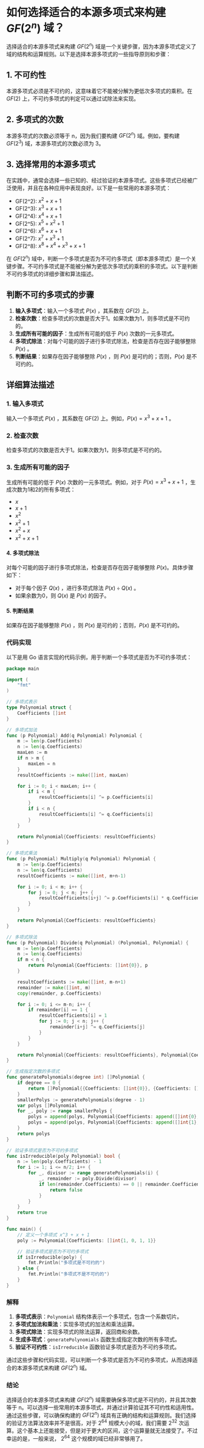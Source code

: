 # 如何选择适合的本源多项式来构建 $GF(2^n)$ 域？

选择适合的本源多项式来构建 $GF(2^n)$ 域是一个关键步骤，因为本源多项式定义了域的结构和运算规则。以下是选择本源多项式的一些指导原则和步骤：

## 1. 不可约性

本源多项式必须是不可约的，这意味着它不能被分解为更低次多项式的乘积。在 $GF(2)$ 上，不可约多项式的判定可以通过试除法来实现。

## 2. 多项式的次数

本源多项式的次数必须等于 n，因为我们要构建 $GF(2^n)$ 域。例如，要构建 $GF(2^3)$ 域，本源多项式的次数必须为 3。

## 3. 选择常用的本源多项式

在实践中，通常会选择一些已知的、经过验证的本源多项式。这些多项式已经被广泛使用，并且在各种应用中表现良好。以下是一些常用的本源多项式：

- GF(2^2): $x^2 + x + 1$
- GF(2^3): $x^3 + x + 1$
- GF(2^4): $x^4 + x + 1$
- GF(2^5): $x^5 + x^2 + 1$
- GF(2^6): $x^6 + x + 1$
- GF(2^7): $x^7 + x^3 + 1$
- GF(2^8): $x^8 + x^4 + x^3 + x + 1$

在 $GF(2^n)$ 域中，判断一个多项式是否为不可约多项式（即本源多项式）是一个关键步骤。不可约多项式是不能被分解为更低次多项式的乘积的多项式。以下是判断不可约多项式的详细步骤和算法描述。

## 判断不可约多项式的步骤

1. **输入多项式**：输入一个多项式 $P(x)$ ，其系数在 $GF(2)$ 上。
2. **检查次数**：检查多项式的次数是否大于1。如果次数为1，则多项式是不可约的。
3. **生成所有可能的因子**：生成所有可能的低于 $P(x)$ 次数的一元多项式。
4. **多项式除法**：对每个可能的因子进行多项式除法，检查是否存在因子能够整除 $P(x)$ 。
5. **判断结果**：如果存在因子能够整除 $P(x)$ ，则 $P(x)$ 是可约的；否则，$P(x)$ 是不可约的。

## 详细算法描述

### 1. 输入多项式

输入一个多项式 $P(x)$ ，其系数在 GF(2) 上。例如，$P(x) = x^3 + x + 1$ 。

### 2. 检查次数

检查多项式的次数是否大于1。如果次数为1，则多项式是不可约的。

### 3. 生成所有可能的因子

生成所有可能的低于 $P(x)$ 次数的一元多项式。例如，对于 $P(x) = x^3 + x + 1$ ，生成次数为1和2的所有多项式：
- $x$
- $x + 1$
- $x^2$
- $x^2 + 1$
- $x^2 + x$
- $x^2 + x + 1$

#### 4. 多项式除法
对每个可能的因子进行多项式除法，检查是否存在因子能够整除 $P(x)$。具体步骤如下：
- 对于每个因子 $Q(x)$ ，进行多项式除法 $P(x) \div Q(x)$ 。
- 如果余数为0，则 $Q(x)$ 是 $P(x)$ 的因子。

#### 5. 判断结果
如果存在因子能够整除 $P(x)$ ，则 $P(x)$ 是可约的；否则，$P(x)$ 是不可约的。

### 代码实现
以下是用 Go 语言实现的代码示例，用于判断一个多项式是否为不可约多项式：

```go
package main

import (
    "fmt"
)

// 多项式表示
type Polynomial struct {
    Coefficients []int
}

// 多项式加法
func (p Polynomial) Add(q Polynomial) Polynomial {
    m := len(p.Coefficients)
    n := len(q.Coefficients)
    maxLen := m
    if n > m {
        maxLen = n
    }
    resultCoefficients := make([]int, maxLen)

    for i := 0; i < maxLen; i++ {
        if i < m {
            resultCoefficients[i] ^= p.Coefficients[i]
        }
        if i < n {
            resultCoefficients[i] ^= q.Coefficients[i]
        }
    }

    return Polynomial{Coefficients: resultCoefficients}
}

// 多项式乘法
func (p Polynomial) Multiply(q Polynomial) Polynomial {
    m := len(p.Coefficients)
    n := len(q.Coefficients)
    resultCoefficients := make([]int, m+n-1)

    for i := 0; i < m; i++ {
        for j := 0; j < n; j++ {
            resultCoefficients[i+j] ^= p.Coefficients[i] * q.Coefficients[j]
        }
    }

    return Polynomial{Coefficients: resultCoefficients}
}

// 多项式除法
func (p Polynomial) Divide(q Polynomial) (Polynomial, Polynomial) {
    m := len(p.Coefficients)
    n := len(q.Coefficients)
    if m < n {
        return Polynomial{Coefficients: []int{0}}, p
    }

    resultCoefficients := make([]int, m-n+1)
    remainder := make([]int, m)
    copy(remainder, p.Coefficients)

    for i := 0; i <= m-n; i++ {
        if remainder[i] == 1 {
            resultCoefficients[i] = 1
            for j := 0; j < n; j++ {
                remainder[i+j] ^= q.Coefficients[j]
            }
        }
    }

    return Polynomial{Coefficients: resultCoefficients}, Polynomial{Coefficients: remainder}
}

// 生成指定次数的多项式
func generatePolynomials(degree int) []Polynomial {
    if degree == 0 {
        return []Polynomial{{Coefficients: []int{0}}, {Coefficients: []int{1}}}
    }
    smallerPolys := generatePolynomials(degree - 1)
    var polys []Polynomial
    for _, poly := range smallerPolys {
        polys = append(polys, Polynomial{Coefficients: append([]int{0}, poly.Coefficients...)})
        polys = append(polys, Polynomial{Coefficients: append([]int{1}, poly.Coefficients...)})
    }
    return polys
}

// 验证多项式是否为不可约多项式
func isIrreducible(poly Polynomial) bool {
    n := len(poly.Coefficients) - 1
    for i := 1; i <= n/2; i++ {
        for _, divisor := range generatePolynomials(i) {
            _, remainder := poly.Divide(divisor)
            if len(remainder.Coefficients) == 0 || remainder.Coefficients[0] == 0 {
                return false
            }
        }
    }
    return true
}

func main() {
    // 定义一个多项式 x^3 + x + 1
    poly := Polynomial{Coefficients: []int{1, 0, 1, 1}}

    // 验证多项式是否为不可约多项式
    if isIrreducible(poly) {
        fmt.Println("多项式是不可约的")
    } else {
        fmt.Println("多项式不是不可约的")
    }
}
```

### 解释

1. **多项式表示**：`Polynomial` 结构体表示一个多项式，包含一个系数切片。
2. **多项式加法和乘法**：实现多项式的加法和乘法运算。
3. **多项式除法**：实现多项式的除法运算，返回商和余数。
4. **生成多项式**：`generatePolynomials` 函数生成指定次数的所有多项式。
5. **验证不可约性**：`isIrreducible` 函数验证多项式是否为不可约多项式。

通过这些步骤和代码实现，可以判断一个多项式是否为不可约多项式，从而选择适合的本源多项式来构建 $GF(2^n)$ 域。

### 结论

选择适合的本源多项式来构建 $GF(2^n)$ 域需要确保多项式是不可约的，并且其次数等于 n。可以选择一些常用的本源多项式，并通过计算验证其不可约性和适用性。通过这些步骤，可以确保构建的 $GF(2^n)$ 域具有正确的结构和运算规则。我们选择的验证方法算法效率并不是很高，对于 $2^64$ 规模大小的域，我们需要 $2^32$ 次运算。这个基本上还能接受，但是对于更大的区间，这个运算量就无法接受了。不过幸运的是，一般来说， $2^64$ 这个规模的域已经非常够用了。